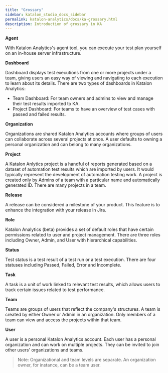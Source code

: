 ```yaml
---
title: "Grossary" 
sidebar: katalon_studio_docs_sidebar
permalink: katalon-analytics/docs/ka-grossary.html 
description: Introduction of grossary in KA
---
```


**Agent**  

With Katalon Analytics's agent tool, you can execute your test plan yourself on an in-house server infrastructure.

**Dashboard**  

Dashboard displays test executions from one or more projects under a team, giving users an easy way of viewing and navigating to each execution to learn about its details. There are two types of dashboards in Katalon Analytics:

* Team Dashboard: For team owners and admins to view and manage their test results imported to KA.
* Project Dashboard: For teams to have an overview of test cases with passed and failed results.

**Organization**  

Organizations are shared Katalon Analytics accounts where groups of users can collaborate across several projects at once. A user defaults to owning a personal organization and can belong to many organizations.

**Project**  

A Katalon Anlytics project is a handful of reports generated based on a dataset of automation test results which are imported by users. It would typically represent the development of automation testing work. A project is created only by Admins of a team with a particular name and automatically generated ID. There are many projects in a team.

**Release**   

A release can be considered a milestone of your product. This feature is to enhance the  integration with your release in Jira.

**Role**  

Katalon Analytics (beta) provides a set of default roles that have certain permissions related to user and project management. There are three roles including Owner, Admin, and User with hierarchical capabilities.

**Status**  

Test status is a test result of a test run or a test execution. There are four statuses including Passed, Failed, Error and Incomplete. 

**Task**  

 A task is a unit of work linked to relevant test results, which allows users to track certain issues related to test performance.

**Team**  

Teams are groups of users that reflect the company's structures. A team is created by either Owner or Admin in an organization. Only members of a team can view and access the projects within that team.

**User**   

A user is a personal Katalon Analytics account. Each user has a personal organization and can work on multiple projects. They can be invited to join other users' organizations and teams.

> Note: Organizational and team levels are separate. An organization owner, for instance, can be a team user.